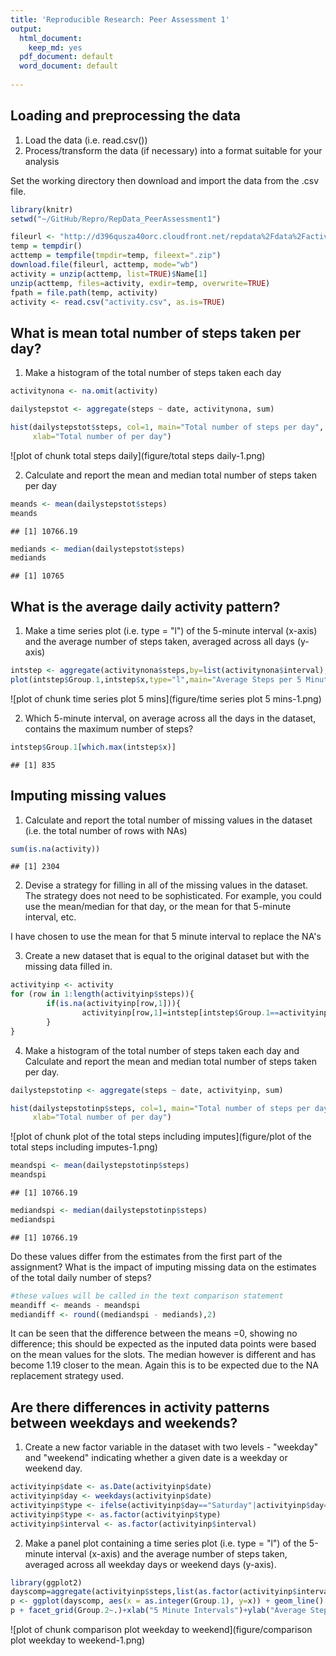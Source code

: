 ```yaml
---
title: 'Reproducible Research: Peer Assessment 1'
output:
  html_document:
    keep_md: yes
  pdf_document: default
  word_document: default
  
---
```



## Loading and preprocessing the data
1. Load the data (i.e. read.csv())
2. Process/transform the data (if necessary) into a format suitable for your
analysis

Set the working directory then download and import the data from the .csv file.


```r
library(knitr)
setwd("~/GitHub/Repro/RepData_PeerAssessment1")

fileurl <- "http://d396qusza40orc.cloudfront.net/repdata%2Fdata%2Factivity.zip"
temp = tempdir()
acttemp = tempfile(tmpdir=temp, fileext=".zip")
download.file(fileurl, acttemp, mode="wb")
activity = unzip(acttemp, list=TRUE)$Name[1]
unzip(acttemp, files=activity, exdir=temp, overwrite=TRUE)
fpath = file.path(temp, activity)
activity <- read.csv("activity.csv", as.is=TRUE)
```

## What is mean total number of steps taken per day?

1. Make a histogram of the total number of steps taken each day


```r
activitynona <- na.omit(activity)

dailystepstot <- aggregate(steps ~ date, activitynona, sum)

hist(dailystepstot$steps, col=1, main="Total number of steps per day", 
     xlab="Total number of per day")
```

![plot of chunk total steps daily](figure/total steps daily-1.png) 

2. Calculate and report the mean and median total number of steps taken
per day


```r
meands <- mean(dailystepstot$steps)
meands
```

```
## [1] 10766.19
```


```r
mediands <- median(dailystepstot$steps)
mediands
```

```
## [1] 10765
```

## What is the average daily activity pattern?

1. Make a time series plot (i.e. type = "l") of the 5-minute interval (x-axis)
and the average number of steps taken, averaged across all days (y-axis)


```r
intstep <- aggregate(activitynona$steps,by=list(activitynona$interval),FUN=mean)
plot(intstep$Group.1,intstep$x,type="l",main="Average Steps per 5 Minute Interval",ylab="Average Number of Steps", xlab="Time")
```

![plot of chunk time series plot 5 mins](figure/time series plot 5 mins-1.png) 

2. Which 5-minute interval, on average across all the days in the dataset,
contains the maximum number of steps?

```r
intstep$Group.1[which.max(intstep$x)]
```

```
## [1] 835
```

## Imputing missing values
1. Calculate and report the total number of missing values in the dataset
(i.e. the total number of rows with NAs)


```r
sum(is.na(activity))
```

```
## [1] 2304
```

2. Devise a strategy for filling in all of the missing values in the dataset. The
strategy does not need to be sophisticated. For example, you could use
the mean/median for that day, or the mean for that 5-minute interval, etc.

I have chosen to use the mean for that 5 minute interval to replace the NA's

3. Create a new dataset that is equal to the original dataset but with the
missing data filled in.


```r
activityinp <- activity
for (row in 1:length(activityinp$steps)){
        if(is.na(activityinp[row,1])){
                activityinp[row,1]=intstep[intstep$Group.1==activityinp[row,3],2]
        }
}
```

4. Make a histogram of the total number of steps taken each day and Calculate
and report the mean and median total number of steps taken per day. 



```r
dailystepstotinp <- aggregate(steps ~ date, activityinp, sum)

hist(dailystepstotinp$steps, col=1, main="Total number of steps per day (inc inputed data)", 
     xlab="Total number of per day")
```

![plot of chunk plot of the total steps including imputes](figure/plot of the total steps including imputes-1.png) 


```r
meandspi <- mean(dailystepstotinp$steps)
meandspi
```

```
## [1] 10766.19
```


```r
mediandspi <- median(dailystepstotinp$steps)
mediandspi
```

```
## [1] 10766.19
```

Do these values differ from the estimates from the first part of the assignment?
What is the impact of imputing missing data on the estimates of the total
daily number of steps?


```r
#these values will be called in the text comparison statement
meandiff <- meands - meandspi
mediandiff <- round((mediandspi - mediands),2)
```

It can be seen that the difference between the means =0, showing no difference; this should be expected as the inputed data points were based on the mean values for the slots. The median however is different and has become 1.19 closer to the mean. Again this is to be expected due to the NA replacement strategy used.


## Are there differences in activity patterns between weekdays and weekends?

1. Create a new factor variable in the dataset with two levels - "weekday"
and "weekend" indicating whether a given date is a weekday or weekend
day.


```r
activityinp$date <- as.Date(activityinp$date)
activityinp$day <- weekdays(activityinp$date)
activityinp$type <- ifelse(activityinp$day=="Saturday"|activityinp$day=="Sunday","weekend","weekday")
activityinp$type <- as.factor(activityinp$type)
activityinp$interval <- as.factor(activityinp$interval)
```


2. Make a panel plot containing a time series plot (i.e. type = "l") of the
5-minute interval (x-axis) and the average number of steps taken, averaged
across all weekday days or weekend days (y-axis).


```r
library(ggplot2)
dayscomp=aggregate(activityinp$steps,list(as.factor(activityinp$interval),as.factor(activityinp$type)),mean)
p <- ggplot(dayscomp, aes(x = as.integer(Group.1), y=x)) + geom_line()
p + facet_grid(Group.2~.)+xlab("5 Minute Intervals")+ylab("Average Steps in Interval")+ggtitle("Activity Comparison between Weekdays and Weekends")+theme(plot.title = element_text(lineheight=.8, face="bold"))
```

![plot of chunk comparison plot weekday to weekend](figure/comparison plot weekday to weekend-1.png) 
